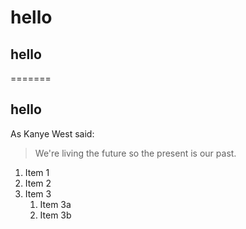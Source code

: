 # hello 

## hello
=======
## hello 

As Kanye West said:

> We're living the future so
> the present is our past.
1. Item 1
1. Item 2
1. Item 3
   1. Item 3a
   1. Item 3b 
